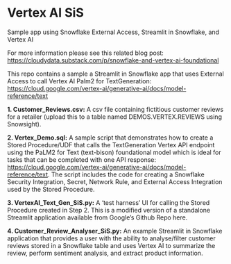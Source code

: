 # Vertex AI SiS
Sample app using Snowflake External Access, Streamlit in Snowflake, and Vertex AI 

For more information please see this related blog post: https://cloudydata.substack.com/p/snowflake-and-vertex-ai-foundational

This repo contains a sample a Streamlit in Snowflake app that uses External Access to call Vertex AI Palm2 for TextGeneration: https://cloud.google.com/vertex-ai/generative-ai/docs/model-reference/text

**1. Customer_Reviews.csv:** A csv file containing fictitious customer reviews for a retailer (upload this to a table named DEMOS.VERTEX.REVIEWS using Snowsight).

**2. Vertex_Demo.sql:** A sample script that demonstrates how to create a Stored Procedure/UDF that calls the TextGeneration Vertex API endpoint using the PaLM2 for Text (text-bison) foundational model which is ideal for tasks that can be completed with one API response: https://cloud.google.com/vertex-ai/generative-ai/docs/model-reference/text. The script includes the code for creating a Snowflake Security Integration, Secret, Network Rule, and External Access Integration used by the Stored Procedure.

**3. VertexAI_Text_Gen_SiS.py:** A ‘test harness’ UI for calling the Stored Procedure created in Step 2. This is a modified version of a standalone Streamlit application available from Google’s Github Repo here. 

**4. Customer_Review_Analyser_SiS.py:** An example Streamlit in Snowflake application that provides a user with the ability to analyse/filter customer reviews stored in a Snowflake table and uses Vertex AI to summarize the review, perform sentiment analysis, and extract product information.

